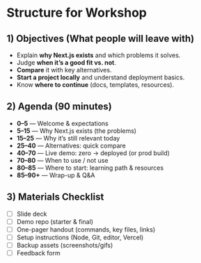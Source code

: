 # Structure for Workshop
## 1) Objectives (What people will leave with)
- Explain **why Next.js exists** and which problems it solves.
- Judge **when it’s a good fit vs. not**.
- **Compare** it with key alternatives.
- **Start a project locally** and understand deployment basics.
- Know **where to continue** (docs, templates, resources).

## 2) Agenda (90 minutes)
- **0–5** — Welcome & expectations
- **5–15** — Why Next.js exists (the problems)
- **15–25** — Why it’s still relevant today
- **25–40** — Alternatives: quick compare
- **40–70** — Live demo: zero → deployed (or prod build)
- **70–80** — When to use / not use
- **80–85** — Where to start: learning path & resources
- **85–90+** — Wrap-up & Q&A

## 3) Materials Checklist
- [ ] Slide deck  
- [ ] Demo repo (starter & final)  
- [ ] One-pager handout (commands, key files, links)  
- [ ] Setup instructions (Node, Git, editor, Vercel)  
- [ ] Backup assets (screenshots/gifs)  
- [ ] Feedback form
